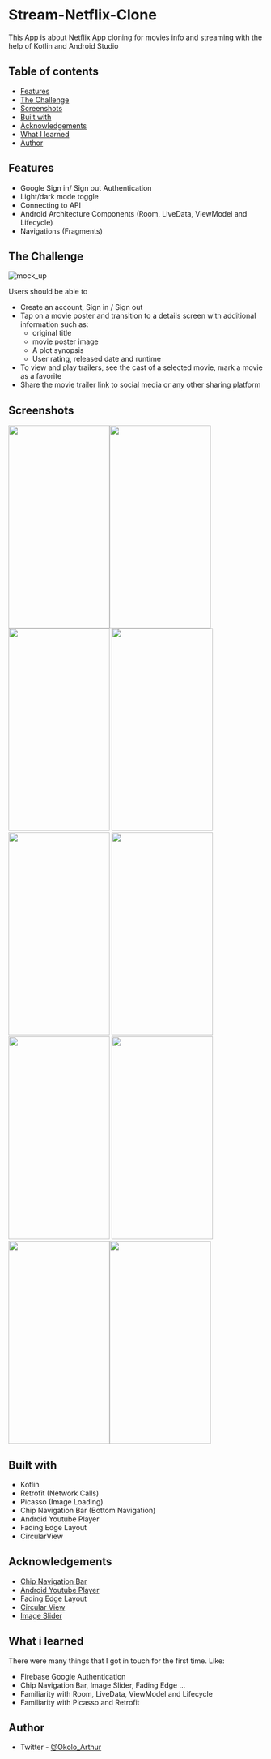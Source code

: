 
# Stream-Netflix-Clone

This App is about Netflix App cloning for movies info and streaming with the help of Kotlin and Android Studio

## Table of contents

- [Features](https://github.com/OkoloArt/Stream-Netflix-Clone#features)
- [The Challenge](https://github.com/OkoloArt/Stream-Netflix-Clone#the-challenge)
- [Screenshots](https://github.com/OkoloArt/Stream-Netflix-Clone#screenshots)
- [Built with](https://github.com/OkoloArt/Stream-Netflix-Clone#built-with)
- [Acknowledgements](https://github.com/OkoloArt/Stream-Netflix-Clone#acknowledgements)
- [What I learned](https://github.com/OkoloArt/Stream-Netflix-Clone#what-i-learned)
- [Author](https://github.com/OkoloArt/Stream-Netflix-Clone#author)

## Features

- Google Sign in/ Sign out Authentication
- Light/dark mode toggle
- Connecting to API
- Android Architecture Components (Room, LiveData, ViewModel and Lifecycle)
- Navigations (Fragments)

## The Challenge
![mock_up](https://user-images.githubusercontent.com/54189037/180679692-577abb5a-7c7a-4369-bc84-1e3a3e84e873.png)

Users should be able to
- Create an account, Sign in / Sign out
- Tap on a movie poster and transition to a details screen with additional information such as:
    - original title
    - movie poster image
    - A plot synopsis
    - User rating, released date and runtime
- To view and play trailers, see the cast of a selected movie, mark a movie as a favorite
- Share the movie trailer link to social media or any other sharing platform

## Screenshots

<img src="https://user-images.githubusercontent.com/54189037/169931399-98e5e08b-5801-4be0-9e3e-b5d2b5084d57.png" width="200" height="400"><img src="https://user-images.githubusercontent.com/54189037/169932547-c298cbed-0deb-4fa5-954f-b46e3ef3cc72.png" width="200" height="400"><img src="https://user-images.githubusercontent.com/54189037/169932557-f247d015-34d9-4474-b19f-70bb680c12e8.png" width="200" height="400">
<img src="https://user-images.githubusercontent.com/54189037/169932564-98c3689b-6218-4807-9d49-72c2c4f5c797.png" width="200" height="400">
<img src="https://user-images.githubusercontent.com/54189037/169932568-305859b9-28f1-4194-a417-9c24a2268a75.png" width="200" height="400">
<img src="https://user-images.githubusercontent.com/54189037/169932573-4da4eabc-b436-4f3f-9d49-7999097e33ea.png" width="200" height="400"><img src="https://user-images.githubusercontent.com/54189037/169932579-1d557753-49c0-4ea6-92a5-68e3c407ba21.png" width="200" height="400">
<img src="https://user-images.githubusercontent.com/54189037/169932584-9775923b-f237-4fbc-8788-ef3dc2d4c710.png" width="200" height="400">
<img src="https://user-images.githubusercontent.com/54189037/169932597-d9523d56-7666-452b-b110-81c3f49d9d55.png" width="200" height="400"><img src="https://user-images.githubusercontent.com/54189037/169932603-633efdb1-faa0-4b3b-99cb-f8bb3e85dffd.png" width="200" height="400">

## Built with

- Kotlin
- Retrofit (Network Calls)
- Picasso (Image Loading)
- Chip Navigation Bar (Bottom Navigation)
- Android Youtube Player
- Fading Edge Layout
- CircularView

## Acknowledgements

 - [Chip Navigation Bar](https://github.com/ismaeldivita/chip-navigation-bar)
 - [Android Youtube Player](https://github.com/PierfrancescoSoffritti/android-youtube-player)
 - [Fading Edge Layout](https://github.com/bosphere/Android-FadingEdgeLayout)
 - [Circular View](https://github.com/hdodenhof/CircleImageView)
 - [Image Slider](https://github.com/denzcoskun/ImageSlideshow)

## What i learned

There were many things that I got in touch for the first time. Like:

- Firebase Google Authentication
- Chip Navigation Bar, Image Slider, Fading Edge ...
- Familiarity with Room, LiveData, ViewModel and Lifecycle
- Familiarity with Picasso and Retrofit

## Author

- Twitter - [@Okolo_Arthur](https://twitter.com/Okolo_Arthur)
